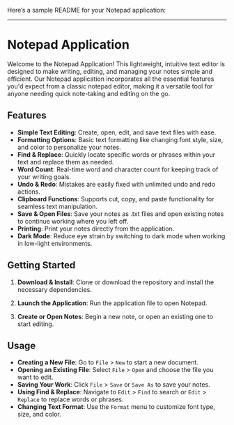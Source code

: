 Here’s a sample README for your Notepad application:

---

# Notepad Application

Welcome to the Notepad Application! This lightweight, intuitive text editor is designed to make writing, editing, and managing your notes simple and efficient. Our Notepad application incorporates all the essential features you'd expect from a classic notepad editor, making it a versatile tool for anyone needing quick note-taking and editing on the go.

## Features

- **Simple Text Editing**: Create, open, edit, and save text files with ease.
- **Formatting Options**: Basic text formatting like changing font style, size, and color to personalize your notes.
- **Find & Replace**: Quickly locate specific words or phrases within your text and replace them as needed.
- **Word Count**: Real-time word and character count for keeping track of your writing goals.
- **Undo & Redo**: Mistakes are easily fixed with unlimited undo and redo actions.
- **Clipboard Functions**: Supports cut, copy, and paste functionality for seamless text manipulation.
- **Save & Open Files**: Save your notes as .txt files and open existing notes to continue working where you left off.
- **Printing**: Print your notes directly from the application.
- **Dark Mode**: Reduce eye strain by switching to dark mode when working in low-light environments.

## Getting Started

1. **Download & Install**: Clone or download the repository and install the necessary dependencies.
  
2. **Launch the Application**: Run the application file to open Notepad.
3. **Create or Open Notes**: Begin a new note, or open an existing one to start editing.

## Usage

- **Creating a New File**: Go to `File` > `New` to start a new document.
- **Opening an Existing File**: Select `File` > `Open` and choose the file you want to edit.
- **Saving Your Work**: Click `File` > `Save` or `Save As` to save your notes.
- **Using Find & Replace**: Navigate to `Edit` > `Find` to search or `Edit` > `Replace` to replace words or phrases.
- **Changing Text Format**: Use the `Format` menu to customize font type, size, and color.

